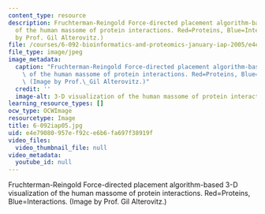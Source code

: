 ```yaml
---
content_type: resource
description: Fruchterman-Reingold Force-directed placement algorithm-based 3-D visualization
  of the human massome of protein interactions. Red=Proteins, Blue=Interactions. (Image
  by Prof. Gil Alterovitz.)
file: /courses/6-092-bioinformatics-and-proteomics-january-iap-2005/e4e79080957ef92ce6b6fa697f38919f_6-092iap05.jpg
file_type: image/jpeg
image_metadata:
  caption: "Fruchterman-Reingold Force-directed placement algorithm-based 3-D visualization\
    \ of the human massome of protein interactions. Red=Proteins, Blue=Interactions.\
    \ (Image by Prof.\_Gil Alterovitz.)"
  credit: ''
  image-alt: 3-D visualization of the human massome of protein interactions.
learning_resource_types: []
ocw_type: OCWImage
resourcetype: Image
title: 6-092iap05.jpg
uid: e4e79080-957e-f92c-e6b6-fa697f38919f
video_files:
  video_thumbnail_file: null
video_metadata:
  youtube_id: null
---
```

Fruchterman-Reingold Force-directed placement algorithm-based 3-D visualization of the human massome of protein interactions. Red=Proteins, Blue=Interactions. (Image by Prof. Gil Alterovitz.)

